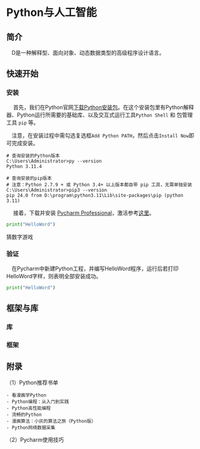 # Python与人工智能

## 简介

 　D是一种解释型、面向对象、动态数据类型的高级程序设计语言。

## 快速开始

### 安装

​	　首先，我们在Python官网[下载Python安装包](https://www.python.org/downloads/)。在这个安装包里有Python解释器、Python运行所需要的基础库、以及交互式运行工具`Python Shell` 和 包管理工具 `pip` 等。

​	　注意，在安装过程中需勾选复选框`Add Python PATH`，然后点击`Install Now`即可完成安装。

```
# 查询安装的Python版本
C:\Users\Administrator>py --version
Python 3.11.4

# 查询安装的pip版本
# 注意：Python 2.7.9 + 或 Python 3.4+ 以上版本都自带 pip 工具，无需单独安装
C:\Users\Administrator>pip3 --version
pip 24.0 from D:\program\python3.11\Lib\site-packages\pip (python 3.11)
```

​	　接着，下载并安装 [Pycharm Professional](https://www.jetbrains.com/pycharm/)，激活参考[这里](https://www.exception.site/essay/pycharm-pojie-jihuoma)。

```python
print("HelloWord")
```

猜数字游戏

### 验证

​	　在Pycharm中新建Python工程，并编写HelloWord程序，运行后若打印HelloWord字样，则表明全部安装成功。

```python
print("HelloWord")
```



## 框架与库

### 库

### 框架



## 附录

（1）Python推荐书单

```
- 看漫画学Python
- Python编程：从入门到实践
- Python高性能编程
- 流畅的Python
- 漫画算法：小灰的算法之旅（Python版）
- Python网络数据采集
```

（2）Pycharm使用技巧
